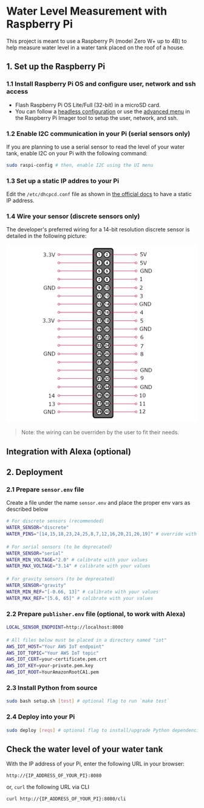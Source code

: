 # Water Level Measurement with Raspberry Pi

This project is meant to use a Raspberry Pi (model Zero W+ up to 4B) to help measure water level in a water tank placed on the roof of a house.

## 1. Set up the Raspberry Pi

### 1.1 Install Raspberry Pi OS and configure user, network and ssh access
- Flash Raspberry Pi OS Lite/Full (32-bit) in a microSD card.
- You can follow a [headless configuration](https://www.raspberrypi.com/documentation/computers/configuration.html#setting-up-a-headless-raspberry-pi) or use the [advanced menu](https://www.raspberrypi.com/documentation/computers/getting-started.html#advanced-options) in the Raspberry Pi Imager tool to setup the user, network, and ssh.

### 1.2 Enable I2C communication in your Pi (serial sensors only)

If you are planning to use a serial sensor to read the level of your water tank, enable I2C on your Pi with the following command:

```bash 
sudo raspi-config # then, enable I2C using the UI menu
```
### 1.3 Set up a static IP addres to your Pi

Edit the `/etc/dhcpcd.conf` file as shown in [the official docs](https://www.raspberrypi.com/documentation/computers/configuration.html#static-ip-addresses) to have a static IP address.

### 1.4 Wire your sensor (discrete sensors only)

The developer's preferred wiring for a 14-bit resolution discrete sensor is detailed in the following picture:

![Wiring schema](labeled_pinout.png)

> Note: the wiring can be overriden by the user to fit their needs.

## Integration with Alexa (optional)


## 2. Deployment

### 2.1 Prepare `sensor.env` file

Create a file under the name `sensor.env` and place the proper env vars as described below

```bash
# For discrete sensors (recommended)
WATER_SENSOR="discrete"
WATER_PINS="[14,15,18,23,24,25,8,7,12,16,20,21,26,19]" # override with your list (longer, shorter or with different GPIO pins)

# For serial sensors (to be deprecated)
WATER_SENSOR="serial"
WATER_MIN_VOLTAGE="2.0" # calibrate with your values
WATER_MAX_VOLTAGE="3.14" # calibrate with your values

# For gravity sensors (to be deprecated)
WATER_SENSOR="gravity"
WATER_MIN_REF="[-0.66, 13]" # calibrate with your values
WATER_MAX_REF="[5.6, 65]" # calibrate with your values
```

### 2.2 Prepare `publisher.env` file (optional, to work with Alexa)

```bash
LOCAL_SENSOR_ENDPOINT=http://localhost:8000

# All files below must be placed in a directory named "iot"
AWS_IOT_HOST="Your AWS IoT endpoint" 
AWS_IOT_TOPIC="Your AWS IoT topic"
AWS_IOT_CERT=your-certificate.pem.crt
AWS_IOT_KEY=your-private.pem.key
AWS_IOT_ROOT=YourAmazonRootCA1.pem
```

### 2.3 Install Python from source

```bash
sudo bash setup.sh [test] # optional flag to run `make test`
```

### 2.4 Deploy into your Pi

```bash
sudo deploy [reqs] # optional flag to install/upgrade Python dependencies
```

## Check the water level of your water tank

With the IP address of your Pi, enter the following URL in your browser:

```
http://{IP_ADDRESS_OF_YOUR_PI}:8080
``` 

or, `curl` the following URL via CLI
```bash
curl http://{IP_ADDRESS_OF_YOUR_PI}:8080/cli
```